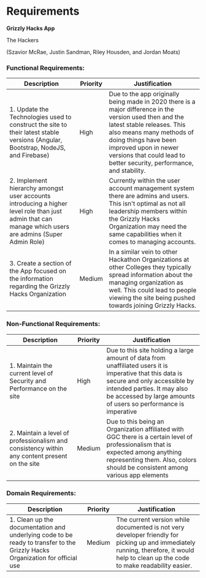 # Requirements

**Grizzly Hacks App**

The Hackers

(Szavior McRae, Justin Sandman, Riley Housden, and Jordan Moats)

### Functional Requirements:

| Description | Priority | Justification |
| --- | --- | --- |
|1. Update the Technologies used to construct the site to their latest stable versions (Angular, Bootstrap, NodeJS, and Firebase)|High |Due to the app originally being made in 2020 there is a major difference in the version used then and the latest stable releases. This also means many methods of doing things have been improved upon in newer versions that could lead to better security, performance, and stability. |
|2. Implement hierarchy amongst user accounts introducing a higher level role than just admin that can manage which users are admins (Super Admin Role)|High | Currently within the user account management system there are admins and users. This isn't optimal as not all leadership members within the Grizzly Hacks Organization may need the same capabilities when it comes to managing accounts. |
|3. Create a section of the App focused on the information regarding the Grizzly Hacks Organization| Medium | In a similar vein to other Hackathon Organizations at other Colleges they typically spread information about the managing organization as well. This could lead to people viewing the site being pushed towards joining Grizzly Hacks. |

### Non-Functional Requirements:

| Description | Priority | Justification |
| --- | --- | --- |
|1. Maintain the current level of Security and Performance on the site| High | Due to this site holding a large amount of data from unaffiliated users it is imperative that this data is secure and only accessible by intended parties. It may also be accessed by large amounts of users so performance is imperative |
|2. Maintain a level of professionalism and consistency within any content present on the site| Medium | Due to this being an Organization affiliated with GGC there is a certain level of professionalism that is expected among anything representing them. Also, colors should be consistent among various app elements |

### Domain Requirements:

| Description | Priority | Justification |
| --- | --- | --- |
|1. Clean up the documentation and underlying code to be ready to transfer to the Grizzly Hacks Organization for official use | Medium | The current version while documented is not very developer friendly for picking up and immediately running, therefore, it would help to clean up the code to make readability easier. |